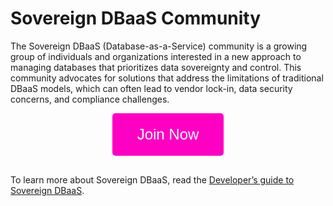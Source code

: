 # Sovereign DBaaS Community
The Sovereign DBaaS (Database-as-a-Service) community is a growing group of individuals and organizations interested in a new approach to managing databases that prioritizes data sovereignty and control. This community advocates for solutions that address the limitations of traditional DBaaS models, which can often lead to vendor lock-in, data security concerns, and compliance challenges.


<div style="display: flex; justify-content: center; align-items: center; margin-bottom: 30px;">
  <a href="https://sovereign-dbaas.slack.com/join/shared_invite/zt-b15k9477-jLllD6qJOUm3bGnOWynVig" style="text-decoration: none;">
    <button type="button" style="padding: 20px 40px; font-size: 24px; background-color: #ff00c3; color: white; border: none; border-radius: 5px; cursor: pointer;">Join Now</button>
  </a>
</div>




To learn more about Sovereign DBaaS, read the [Developer’s guide to Sovereign DBaaS](https://severalnines.com/resources/whitepapers/developers-guide-to-sovereign-dbaas/?utm_source=github&utm_medium=divine&utm_campaign=sovereign-dbaas-community).